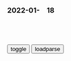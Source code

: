 ### 2022-01-　18

```note
```

<table id="tbc" style="white-space:pre-wrap">
</table>
<button onclick="toggleb()">toggle</button>
<button onclick="loadparse()">loadparse</button>
<br>
<!-- 🌸<br>🍅-　-🍑<hr>🍀 -->
<pre>
<textarea rows="30" cols="100" style="display: none" id="tar">

<font size="2"><b>
古罗马：经济空前繁荣，盛极一时却又荒淫无度，究竟有多乱?,历史,世界历史,好看视频</b></font><br>
https://haokan.baidu.com/v?vid=3725962248955329742&sfrom=baidu-feed

尼禄，克劳狄一世，小阿格里皮娜。

<font size="1" style="color:#DCDCDC"><b>2022/1/18 下午8:06:29</b></font><br>

<font size="2"><b>
咏物诗还能这样写：“眼睛长在屁股上，只认衣冠不认人。”</b></font><br>
https://mbd.baidu.com/newspage/data/landingsuper?context=%7B%22nid%22%3A%22news_9798450703000157777%22%7D&n_type=-1&p_from=-1

文映江的《咏针》

百炼千锤一根针，一颠一倒布上行。
眼晴长在屁股上，只认衣冠不认人。

<font size="1" style="color:#DCDCDC"><b>2022/1/18 下午1:51:57</b></font><br>

<font size="2"><b>
将军少分车夫一碗羊肉羹，次日车夫将其拉至敌营，此后多一成语</b></font><br>
https://mbd.baidu.com/newspage/data/landingsuper?context=%7B%22nid%22%3A%22news_9917566028975108247%22%7D&n_type=-1&p_from=-1

《礼记·王制》中所说：“诸侯无故不杀牛，大夫无故不杀羊，士无故不杀犬豕，庶人无故不食珍。”

“畴昔之羊，子为政，今日之事，我为政。”

<font size="1" style="color:#DCDCDC"><b>2022/1/18 下午1:47:10</b></font><br>

<font size="2"><b>
古惑仔：东星帮嚣张跋扈，卖报小哥都不放过，还好有洪兴出面！,影视,犯罪片,好看视频</b></font><br>
https://haokan.baidu.com/v?vid=14130213113184901192&sfrom=baidu-feed

<font size="1" style="color:#DCDCDC"><b>2022/1/18 下午1:45:07</b></font><br>

<font size="2"><b>
一九四二：河南s了多少人，g方统计1062人实际呢？三百万,影视,战争片,好看视频</b></font><br>
https://haokan.baidu.com/v?vid=1878446221954212338&sfrom=baidu-feed

日本人进攻河南的手段这么毒辣，给灾m发粮食，是我没有想到的。

这绝对是谣传，是挑拨。广大的mz，还是和zf站在一边的。

河南到底s了多少人？
　zf统计1062人。
实际呢？
　大约三百万人。

t面自干44
那厨子明显在救他

h清秋096
其他人是病s的，营养不良s的，抢粮被打s的，吃不干净的食物中毒s的。。。反正就不是活活饿s的。

<font size="1" style="color:#DCDCDC"><b>2022/1/18 下午1:22:31</b></font><br>

<font size="2"><b>
农村小哥自制酒架子，一顿操作猛如虎，到底能立得住吗？,科学,科普,好看视频</b></font><br>
https://haokan.baidu.com/v?vid=11704182747030108414&sfrom=baidu-feed

铁链

<font size="1" style="color:#DCDCDC"><b>2022/1/18 上午11:22:26</b></font><br>

<font size="2"><b>
杀手：5万伏特面前，人类真是不堪一击,影视,动作片,好看视频</b></font><br>
https://haokan.baidu.com/v?vid=13817939774253326080&sfrom=baidu-feed

爸爸，你让我失望。

<font size="1" style="color:#DCDCDC"><b>2022/1/18 上午10:47:21</b></font><br>

<font size="2"><b>
1935年招待会上，蒙古z理根登当众扇斯大林一巴掌，结果下场凄凉</b></font><br>
https://mbd.baidu.com/newspage/data/landingsuper?context=%7B%22nid%22%3A%22news_9325724564867229941%22%7D&n_type=-1&p_from=-1

斯大林当即指示他的z敌乔巴山召开会议，罢免了根登的z理和外长职务。

当年四月份根登还被迫前去苏联“度假”，之后更是被诬陷为日本间谍。令人嗤笑的是，作为一g的前任l导人，根登居然被送至另一g的最高法院来接受审判。而苏联的最高法院最后以日本间谍的罪名处死了根登。

<font size="1" style="color:#DCDCDC"><b>2022/1/18 上午10:18:40</b></font><br>

二战中的日本，从小开始对孩子洗脑，培养其对武力的崇拜！
https://mbd.baidu.com/newspage/data/videolanding?nid=sv_15800159793308488690&sourceFrom=pc_feedlist

<font size="1" style="color:#DCDCDC">2022-08-22</font>

<font size="2"><b>
日本到底有多疯狂，看完1937年战争宣传片，顿时让人不寒而栗！,军事,军事历史,好看视频</b></font><br>
https://haokan.baidu.com/v?vid=1647944732130116088&sfrom=baidu-feed

我们要时刻做好准备。我们要好好地学习，
我们会不顾一切地学习，快速学习，早日为gj贡献。

大家对这次的时间感到害怕吗？
　怕怕怕。
　那时我们可以参军吗？
想要当兵啊，想保卫gj，举手。
太好了，大家都是好学生。

而来自zg的记者，
强烈感受到了日本军部，当年c纵媒体所造成的可怕后果。在强大的舆l导向下，日本g内已经掀起了积极战争的热潮。然而在日本军部看来，这人仍然差点火候，宣传的力度还要再大一些。

做不做
这套路有点眼熟啊！

渣佮
眼熟就对了

含hxr
发现了

百度网友e409abe
你知道的太多了

光半双22
是的。

lisa25lemon
心照了

耕夫kmGBR
干过

IamThe坑ofThe货
你说得太多了

<font size="1" style="color:#DCDCDC"><b>2022/1/18 上午10:00:23</b></font><br>

对于核武器的毁灭性威力，m主x曾说过这么一句话！
https://mbd.baidu.com/newspage/data/videolanding?nid=sv_15903887956912694892&sourceFrom=pc_feedlist

从出生那天起，就一直紧绷着战争的神经。
杀杀杀杀杀杀

<font size="1" style="color:#DCDCDC">2022-06-13</font>

史上最短命的皇帝，被清朝抹黑“t夫”，还给他立了“七杀碑”
https://baijiahao.baidu.com/s?id=1650981959699826512&wfr=spider&for=pc

在清人撰写的《明史》中，还说到张献忠立了一块“七杀碑”，上面写着“天生万物与人，人无一物与天，杀杀杀杀杀杀杀”，

张献忠死后，清军才攻破了重庆，花了十三年的时间才占领了整个四川，区区数万人是如何抵得过满清大军的。四川人数锐减确实是不争的事实，但说是张献忠一人造成的话，那就有失偏颇了，很有可能是四川百x在拼死抵抗满清军队的进攻过程中，四川伤亡惨重。

<font size="1" style="color:#DCDCDC">2022-06-13</font>

揭秘“七杀碑”的惊天秘密：四川人被t只剩九万，清朝极力隐瞒
https://baijiahao.baidu.com/s?id=1617308946410162150&wfr=spider&for=pc

顺治三年，清军由陕南入川，张献忠带领大西军北上与清军作战，次年十一月牺牲在凤凰山，但农m军余部仍继续坚持战斗，大西农m军孙可望、李定国率部转入川贵，坚持抗清斗争，给清军造成巨大损失，也彻底激怒了一路凯歌的南下清军，张献忠余部继续抗清，清军决定t川，以震慑各路农m军的反抗。

1647年，清军公开发布告示：全城尽t，或t男而留女。到康熙24年，清军完全占领四川全境，而四川人口却仅剩9万，清朝为了恢复当地人口，开始了湖广填四川，所以，现在的四川人口大多并非是本地人，而是被清z府由湖广地区强行迁过来的，也就是说，当年t川的并非张献忠的农m军，而是清军，但清朝皇室为了隐瞒这一丑闻，炮制了“七杀碑”的流言，把“几乎杀尽四川人”的责任推给张献忠，

<font size="1" style="color:#DCDCDC">2022-06-13</font>

乔乔：我只是个小胖子，为什么让我参战？
https://mbd.baidu.com/newspage/data/videolanding?nid=sv_16148068345242295432&sourceFrom=pc_feedlist

三二一，万字。

<font size="1" style="color:#DCDCDC">2022-06-13</font>

历史谜团解开！考古现场惊现神秘“万字符之舞”，古人隐藏了什么秘密？
http://wenhui.whb.cn/zhuzhan/xinwen/20180411/194839.html

<font size="1" style="color:#DCDCDC">2022-06-13</font>

在忠字舞重回校园的时候，清h的热舞就珍惜着看吧​|李煜_网易订阅
https://www.163.com/dy/article/G8HN1VL20521Q1HR.html

<font size="1" style="color:#DCDCDC">2022-06-13</font>

拒跳“忠字舞”，反对个人崇拜，这几位青年献出了生命_腾讯新闻
https://new.qq.com/omn/20220224/20220224A01H9Q00.html

<font size="1" style="color:#DCDCDC">2022-06-13</font>

<font size="2"><b>
教育部：高等学历继续教育教材严格s核选用</b></font><br>
https://baijiahao.baidu.com/s?id=1721206891595333977&wfr=spider&for=pc

<font size="1" style="color:#DCDCDC"><b>2022/1/18 上午10:14:57</b></font><br>

<font size="2"><b>
牢牢把握正确舆l导向--d建-rm网</b></font><br>
http://dangjian.people.com.cn/n1/2018/0910/c117092-30282946.html

<font size="1" style="color:#DCDCDC"><b>2022/1/18 上午10:12:43</b></font><br>

<font size="2"><b>
加强征兵宣传力度</b></font><br>
https://baijiahao.baidu.com/s?id=1722228115102319094&wfr=spider&for=pc

<font size="1" style="color:#DCDCDC"><b>2022/1/18 上午10:11:30</b></font><br>

<font size="2"><b>
令人唏嘘！美籍h裔女高管被流浪h推下地铁身亡，生前曾积极帮助流浪h</b></font><br>
https://mbd.baidu.com/newspage/data/landingsuper?context=%7B%22nid%22%3A%22news_8740140430005341942%22%7D&n_type=-1&p_from=-1

<font size="1" style="color:#DCDCDC"><b>2022/1/18 上午9:55:41</b></font><br>

</textarea>
</pre>
<!-- 🍀<br>🍑-　-🍅<hr>🌸 -->

```tip
```

<script src="https://cdn.jsdelivr.net/npm/jquery@3.5.1/dist/jquery.min.js"></script>

<link rel="stylesheet" href="https://cdn.jsdelivr.net/gh/fancyapps/fancybox@3.5.7/dist/jquery.fancybox.min.css" />
<script src="https://cdn.jsdelivr.net/gh/fancyapps/fancybox@3.5.7/dist/jquery.fancybox.min.js"></script>

<script type="text/javascript">

var __urlRegex = /(\b(https?|ftp|file):\/\/[-A-Z0-9+&@#\/%?=~_|!:,.;]*[-A-Z0-9+&@#\/%=~_|])/ig;
var __imgRegex = /\.(?:jpe?g|gif|png|webp)$/i;

loadparse();

function parseURL($string){

    var exp = __urlRegex;
    return $string.replace(exp,function(match){
            __imgRegex.lastIndex=0;
            if(__imgRegex.test(match)){
                return '<a data-fancybox="gallery" href="' + match.replace("/p=700", "")
                 + '"><img src="' + match.replace("/p=700", "/p=160x200")+'" width="64"></a>';
            }
            else{
                return '<a href="' + match + '" target="_blank">' + match + '</a>';
            }
        }
    );
}

function loadparse() {
  tbc.innerHTML = parseURL(tar.value);
}

function toggleb() {
  var x = document.getElementById("tar");
  if (x.style.display === "none") {
    x.style.display = "";
  } else {
    x.style.display = "none";
  }
}

</script>
